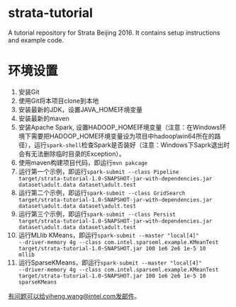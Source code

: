 # strata-tutorial
A tutorial repository for Strata Beijing 2016. It contains setup instructions and example code.

# 环境设置
1. 安装Git
2. 使用Git将本项目clone到本地
3. 安装最新的JDK，设置JAVA_HOME环境变量
4. 安装最新的maven
5. 安装Apache Spark, 设置HADOOP_HOME环境变量（注意：在Windows环境下需要把HADOOP_HOME环境变量设为项目中hadoop\win64所在的路径），运行<code>spark-shell</code>检查Spark是否装好（注意：Windows下Saprk退出时会有无法删除临时目录的Exception）。
6. 使用maven构建项目代码，即运行<code>mvn pakcage</code>
7. 运行第一个示例，即运行<code>spark-submit --class Pipeline target/strata-tutorial-1.0-SNAPSHOT-jar-with-dependencies.jar dataset\adult.data dataset\adult.test</code>
8. 运行第二个示例，即运行<code>spark-submit --class GridSearch target/strata-tutorial-1.0-SNAPSHOT-jar-with-dependencies.jar dataset\adult.data dataset\adult.test</code>
9. 运行第三个示例，即运行<code>spark-submit --class Persist target/strata-tutorial-1.0-SNAPSHOT-jar-with-dependencies.jar dataset\adult.data dataset\adult.test</code>
10. 运行MLlib KMeans，即运行<code>spark-submit --master "local[4]" --driver-memory 4g --class com.intel.sparseml.example.KMeanTest target/strata-tutorial-1.0-SNAPSHOT.jar 100 1e6 2e6 1e-5 10 mllib</code>
11. 运行SparseKMeans，即运行<code>spark-submit --master "local[4]" --driver-memory 4g --class com.intel.sparseml.example.KMeanTest target/strata-tutorial-1.0-SNAPSHOT.jar 100 1e6 2e6 1e-5 10 sparseKMeans</code>


有问题可以给yiheng.wang@intel.com发邮件。
